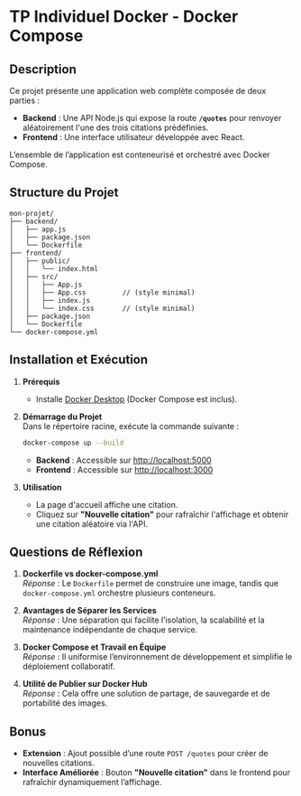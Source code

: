 # TP Individuel Docker - Docker Compose

## Description

Ce projet présente une application web complète composée de deux parties :

- **Backend** : Une API Node.js qui expose la route **`/quotes`** pour renvoyer aléatoirement l'une des trois citations prédéfinies.
- **Frontend** : Une interface utilisateur développée avec React.

L’ensemble de l’application est conteneurisé et orchestré avec Docker Compose.

## Structure du Projet

```plaintext
mon-projet/
├── backend/
│   ├── app.js
│   ├── package.json
│   └── Dockerfile
├── frontend/
│   ├── public/
│   │   └── index.html
│   ├── src/
│   │   ├── App.js
│   │   ├── App.css         // (style minimal)
│   │   ├── index.js
│   │   └── index.css       // (style minimal)
│   ├── package.json
│   └── Dockerfile
└── docker-compose.yml
```

## Installation et Exécution

1. **Prérequis**  
   - Installe [Docker Desktop](https://www.docker.com/products/docker-desktop) (Docker Compose est inclus).

2. **Démarrage du Projet**  
   Dans le répertoire racine, exécute la commande suivante :

   ```bash
   docker-compose up --build
   ```

   - **Backend** : Accessible sur [http://localhost:5000](http://localhost:5000)
   - **Frontend** : Accessible sur [http://localhost:3000](http://localhost:3000)

3. **Utilisation**  
   - La page d'accueil affiche une citation.
   - Cliquez sur **"Nouvelle citation"** pour rafraîchir l'affichage et obtenir une citation aléatoire via l'API.

## Questions de Réflexion

1. **Dockerfile vs docker-compose.yml**  
   *Réponse* : Le `Dockerfile` permet de construire une image, tandis que `docker-compose.yml` orchestre plusieurs conteneurs.

2. **Avantages de Séparer les Services**  
   *Réponse* : Une séparation qui facilite l’isolation, la scalabilité et la maintenance indépendante de chaque service.

3. **Docker Compose et Travail en Équipe**  
   *Réponse* : Il uniformise l’environnement de développement et simplifie le déploiement collaboratif.

4. **Utilité de Publier sur Docker Hub**  
   *Réponse* : Cela offre une solution de partage, de sauvegarde et de portabilité des images.

## Bonus

- **Extension** : Ajout possible d’une route `POST /quotes` pour créer de nouvelles citations.
- **Interface Améliorée** : Bouton **"Nouvelle citation"** dans le frontend pour rafraîchir dynamiquement l’affichage.

